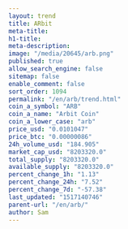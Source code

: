 ```yaml
---
layout: trend
title: ARbit
meta-title: 
h1-title: 
meta-description: 
image: "/media/20645/arb.png"
published: true
allow_search_engine: false
sitemap: false
enable_comment: false
sort_order: 1094
permalink: "/en/arb/trend.html"
coin_a_symbol: "ARB"
coin_a_name: "Arbit Coin"
coin_a_lower_case: "arb"
price_usd: "0.0101047"
price_btc: "0.00000086"
24h_volume_usd: "184.905"
market_cap_usd: "8203320.0"
total_supply: "8203320.0"
available_supply: "8203320.0"
percent_change_1h: "1.13"
percent_change_24h: "7.52"
percent_change_7d: "-57.38"
last_updated: "1517140746"
parent-url: "/en/arb/"
author: Sam
---
```



